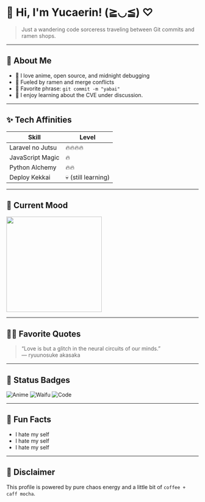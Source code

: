# 🌸 Hi, I'm Yucaerin! (≧◡≦) ♡

> Just a wandering code sorceress traveling between Git commits and ramen shops.  

---

## 👘 About Me

- 🍥 I love anime, open source, and midnight debugging
- 🍡 Fueled by ramen and merge conflicts
- 💬 Favorite phrase: `git commit -m "yabai"`
- 💬 I enjoy learning about the CVE under discussion.

---

## ✨ Tech Affinities

| Skill            | Level         |
|------------------|---------------|
| Laravel no Jutsu | 🔥🔥🔥🔥         |
| JavaScript Magic | 🔥               |
| Python Alchemy   | 🔥🔥            |
| Deploy Kekkai    | 💀 (still learning)

---

## 💖 Current Mood

<img src="https://media.giphy.com/media/3oriO0OEd9QIDdllqo/giphy.gif" width="250"/>

---

## 🧙‍♀️ Favorite Quotes

> “Love is but a glitch in the neural circuits of our minds.”  
> — ryuunosuke akasaka

---

## 🎀 Status Badges

![Anime](https://img.shields.io/badge/Status-Otaku%20Mode%20On-pink)
![Waifu](https://img.shields.io/badge/Favorite%20Waifu-Shiina-orange)
![Code](https://img.shields.io/badge/Magic-Laravel%20%F0%9F%94%A5-red)

---

## 🧩 Fun Facts

- I hate my self
- I hate my self
- I hate my self

---

## 📢 Disclaimer

This profile is powered by pure chaos energy and a little bit of `coffee + caff mocha`.
